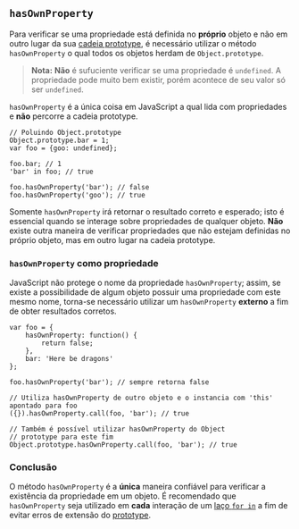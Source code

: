 ## `hasOwnProperty`

Para verificar se uma propriedade está definida no **próprio** objeto e não em outro lugar 
da sua [cadeia prototype](#object.prototype), é necessário utilizar o método
`hasOwnProperty` o qual todos os objetos herdam de `Object.prototype`.

> **Nota:** **Não** é sufuciente verificar se uma propriedade é `undefined`.
> A propriedade pode muito bem existir, porém acontece de seu valor só ser
> `undefined`.

`hasOwnProperty` é a única coisa em JavaScript a qual lida com propriedades e **não** percorre a cadeia prototype.

    // Poluindo Object.prototype
    Object.prototype.bar = 1;
    var foo = {goo: undefined};

    foo.bar; // 1
    'bar' in foo; // true

    foo.hasOwnProperty('bar'); // false
    foo.hasOwnProperty('goo'); // true

Somente `hasOwnProperty` irá retornar o resultado correto e esperado; isto é
essencial quando se interage sobre propriedades de qualquer objeto. **Não** existe
outra maneira de verificar propriedades que não estejam definidas no próprio objeto, mas
em outro lugar na cadeia prototype.

### `hasOwnProperty` como propriedade

JavaScript não protege o nome da propriedade `hasOwnProperty`; assim, se
existe a possibilidade de algum objeto possuir uma propriedade com este mesmo nome,
torna-se necessário utilizar um `hasOwnProperty` **externo** a fim de obter resultados corretos.

    var foo = {
        hasOwnProperty: function() {
            return false;
        },
        bar: 'Here be dragons'
    };

    foo.hasOwnProperty('bar'); // sempre retorna false

    // Utiliza hasOwnProperty de outro objeto e o instancia com 'this' apontado para foo
    ({}).hasOwnProperty.call(foo, 'bar'); // true

    // Também é possível utilizar hasOwnProperty do Object
    // prototype para este fim
    Object.prototype.hasOwnProperty.call(foo, 'bar'); // true


### Conclusão

O método `hasOwnProperty` é a **única** maneira confiável para verificar a existência da propriedade em um objeto.
É recomendado que `hasOwnProperty` seja utilizado em **cada** interação de um [laço `for in`](#object.forinloop)
a fim de evitar erros de extensão do [prototype](#object.prototype).

